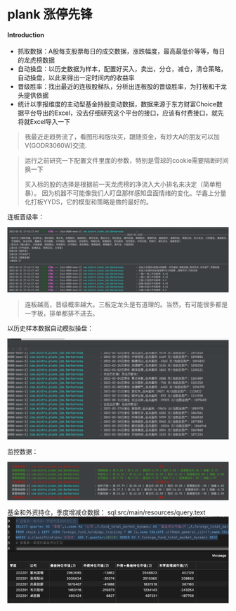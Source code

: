 # plank 涨停先锋

#### Introduction

- 抓取数据：A股每支股票每日的成交数据，涨跌幅度，最高最低价等等，每日的龙虎榜数据
- 自动操盘：以历史数据为样本，配置好买入，卖出，分仓，减仓，清仓策略，自动操盘，以此来得出一定时间内的收益率
- 晋级胜率：找出最近的连板股梯队，分析出连板股的晋级胜率，为打板和干龙头提供依据
- 统计以季报维度的主动型基金持股变动数据，数据来源于东方财富Choice数据平台导出的Excel，没去仔细研究这个平台的接口，应该有付费接口，就先将就Excel导入一下

> 我最近走趋势流了，看图形和版块买，跟随资金，有炒大A的朋友可以加V(GODR3060W)交流.

> 运行之前研究一下配置文件里面的参数，特别是雪球的cookie需要隔断时间换一下
>
> 买入标的股的选择是根据前一天龙虎榜的净流入大小排名来决定（简单粗暴）。 因为机器不可能像我们人盯盘那样感知盘面情绪的变化。华鑫上分量化打板YYDS，它的模型和策略是做的最好的。

连板晋级率：

![avatar](./src/main/resources/img/1.png)

> 连板越高，晋级概率越大。三板定龙头是有道理的。当然，有可能很多都是一字板，排单都排不进去。
>

以历史样本数据自动模拟操盘：

![avatar](./src/main/resources/img/2.png)

监控数据：

![avatar](./src/main/resources/img/3.png)

基金和外资持仓，季度增减仓数据： sql:src/main/resources/query.text
![avatar](./src/main/resources/img/4.png)